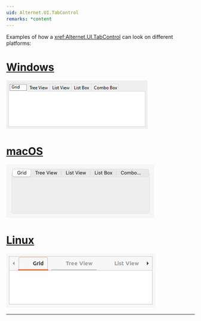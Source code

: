 ```yaml
---
uid: Alternet.UI.TabControl
remarks: *content
---
```


Examples of how a <xref:Alternet.UI.TabControl> can look on different platforms:


# [Windows](#tab/screenshot-windows)
![TabControl on Windows](images/tabcontrol-windows.png)
# [macOS](#tab/screenshot-macos)
![TabControl on macOS](images/tabcontrol-macos.png)
# [Linux](#tab/screenshot-linux)
![TabControl on Linux](images/tabcontrol-linux.png)
***